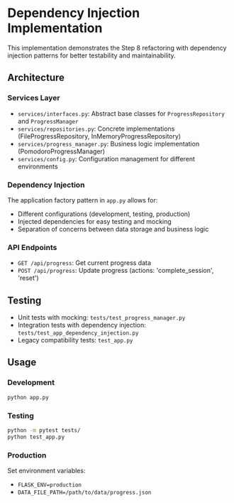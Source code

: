 # Dependency Injection Implementation

This implementation demonstrates the Step 8 refactoring with dependency injection patterns for better testability and maintainability.

## Architecture

### Services Layer
- `services/interfaces.py`: Abstract base classes for `ProgressRepository` and `ProgressManager`
- `services/repositories.py`: Concrete implementations (FileProgressRepository, InMemoryProgressRepository)
- `services/progress_manager.py`: Business logic implementation (PomodoroProgressManager)
- `services/config.py`: Configuration management for different environments

### Dependency Injection
The application factory pattern in `app.py` allows for:
- Different configurations (development, testing, production)
- Injected dependencies for easy testing and mocking
- Separation of concerns between data storage and business logic

### API Endpoints
- `GET /api/progress`: Get current progress data
- `POST /api/progress`: Update progress (actions: 'complete_session', 'reset')

## Testing
- Unit tests with mocking: `tests/test_progress_manager.py`
- Integration tests with dependency injection: `tests/test_app_dependency_injection.py`
- Legacy compatibility tests: `test_app.py`

## Usage

### Development
```bash
python app.py
```

### Testing
```bash
python -m pytest tests/
python test_app.py
```

### Production
Set environment variables:
- `FLASK_ENV=production`
- `DATA_FILE_PATH=/path/to/data/progress.json`